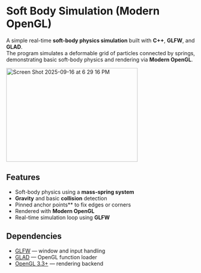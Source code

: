 # Soft Body Simulation (Modern OpenGL)

A simple real-time **soft-body physics simulation** built with **C++**, **GLFW**, and **GLAD**.  
The program simulates a deformable grid of particles connected by springs, demonstrating basic soft-body physics and rendering via **Modern OpenGL**.

<img width="350" height="250" alt="Screen Shot 2025-09-16 at 6 29 16 PM" src="https://github.com/user-attachments/assets/38bfbb30-3cf2-447b-b1d4-44fdd4e302a3" />

## Features

- Soft-body physics using a **mass-spring system**
- **Gravity** and basic **collision** detection
- Pinned anchor points** to fix edges or corners
- Rendered with **Modern OpenGL**
- Real-time simulation loop using **GLFW**

## Dependencies

- [GLFW](https://www.glfw.org/) — window and input handling  
- [GLAD](https://glad.dav1d.de/) — OpenGL function loader  
- [OpenGL 3.3+](https://www.opengl.org/) — rendering backend  

